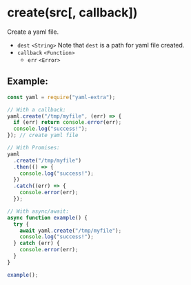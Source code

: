 # create(src[, callback])

Create a yaml file.

- `dest` `<String>` Note that `dest` is a path for yaml file created.
- `callback` `<Function>`
  - `err` `<Error>`

## Example:

```js
const yaml = require("yaml-extra");

// With a callback:
yaml.create("/tmp/myfile", (err) => {
  if (err) return console.error(err);
  console.log("success!");
}); // create yaml file

// With Promises:
yaml
  .create("/tmp/myfile")
  .then(() => {
    console.log("success!");
  })
  .catch((err) => {
    console.error(err);
  });

// With async/await:
async function example() {
  try {
    await yaml.create("/tmp/myfile");
    console.log("success!");
  } catch (err) {
    console.error(err);
  }
}

example();
```
